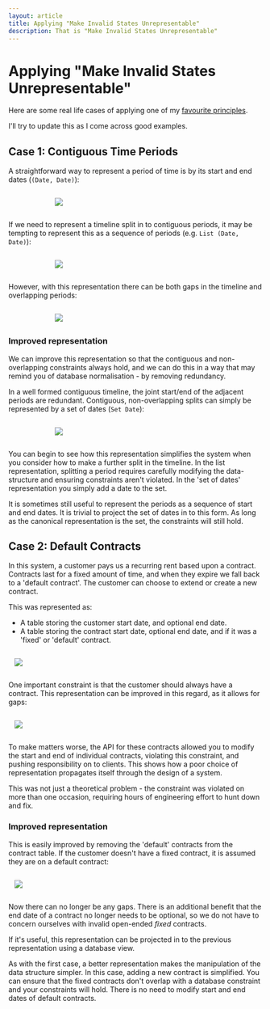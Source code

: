 ```yaml
---
layout: article
title: Applying "Make Invalid States Unrepresentable"
description: That is "Make Invalid States Unrepresentable"
---
```


# Applying "Make Invalid States Unrepresentable"

Here are some real life cases of applying one of my
[favourite principles](/articles/my-principles-for-building-software/).

I'll try to update this as I come across good examples.


## Case 1: Contiguous Time Periods

A straightforward way to represent a period of time is by its start
and end dates (`(Date, Date)`):

<img style="display: block; max-width: 20rem; margin: 2em auto;" src="{{ '/img/articles/misu/c1.png' | absolute_url }}" />

If we need to represent a timeline split in to contiguous periods, it
may be tempting to represent this as a sequence of periods (e.g. `List
(Date, Date)`):

<img style="display: block; max-width: 20rem; margin: 2em auto;" src="{{ '/img/articles/misu/c2.png' | absolute_url }}" />

However, with this representation there can be both gaps in the
timeline and overlapping periods:

<img style="display: block; max-width: 20rem; margin: 2em auto;" src="{{ '/img/articles/misu/c3.png' | absolute_url }}" />

### Improved representation

We can improve this representation so that the contiguous and
non-overlapping constraints always hold, and we can do this in a way
that may remind you of database normalisation - by removing
redundancy.

In a well formed contiguous timeline, the joint start/end
of the adjacent periods are redundant. Contiguous, non-overlapping
splits can simply be represented by a set of dates (`Set Date`):

<img style="display: block; max-width: 20rem; margin: 2em auto;" src="{{ '/img/articles/misu/c4.png' | absolute_url }}" />

You can begin to see how this representation simplifies the system
when you consider how to make a further split in the timeline. In the
list representation, splitting a period requires carefully modifying
the data-structure and ensuring constraints aren't violated. In the
'set of dates' representation you simply add a date to the set.

It is sometimes still useful to represent the periods as a sequence of
start and end dates. It is trivial to project the set of dates in to
this form. As long as the canonical representation is the set, the
constraints will still hold.

## Case 2: Default Contracts

In this system, a customer pays us a recurring rent based upon a contract. Contracts
last for a fixed amount of time, and when they expire we fall back to
a 'default contract'. The customer can choose to extend or create a
new contract.

This was represented as:
- A table storing the customer start date, and optional end date.
- A table storing the contract start date, optional end date, and if it was a 'fixed' or 'default' contract.

<img style="display: block; max-width: 30rem; margin: 2em auto;" src="{{ '/img/articles/misu/f1.png' | absolute_url }}" />

One important constraint is that the customer should always have a
contract. This representation can be improved in this regard, as it
allows for gaps:

<img style="display: block; max-width: 30rem; margin: 2em auto;" src="{{ '/img/articles/misu/f2.png' | absolute_url }}" />

To make matters worse, the API for these contracts allowed you to
modify the start and end of individual contracts, violating this constraint, and pushing
responsibility on to clients. This shows how a poor choice of
representation propagates itself through the design of a system.

This was not just a theoretical problem - the constraint was violated on more
than one occasion, requiring hours of engineering effort to
hunt down and fix.


### Improved representation

This is easily improved by removing the 'default' contracts from the
contract table. If the customer doesn't have a fixed contract, it is
assumed they are on a default contract:

<img style="display: block; max-width: 30rem; margin: 2em auto;" src="{{ '/img/articles/misu/f3.png' | absolute_url }}" />

Now there can no longer be any gaps. There is an additional benefit that the end date of a contract
no longer needs to be optional,
so we do not have to concern ourselves with invalid open-ended *fixed* contracts.

If it's useful, this representation can be projected in to the previous
representation using a database view.

As with the first case, a better representation makes the manipulation
of the data structure simpler. In this case, adding a new contract is
simplified. You can ensure that the fixed contracts don't overlap with
a database constraint and your constraints will hold. There is no need
to modify start and end dates of default contracts.
